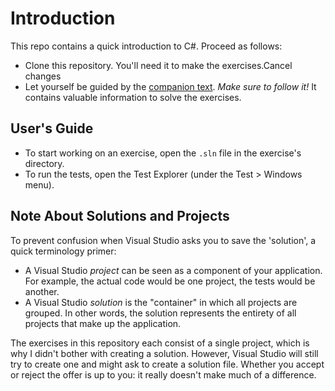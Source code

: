 # Introduction

This repo contains a quick introduction to C#.
Proceed as follows:

* Clone this repository. You'll need it to make the exercises.Cancel changes
* Let yourself be guided by the [companion text](https://ucll-vgo.github.io/csharp-intro/). *Make sure to follow it!* It contains valuable information to solve the exercises. 

## User's Guide

* To start working on an exercise, open the `.sln` file in the exercise's directory.
* To run the tests, open the Test Explorer (under the Test > Windows menu).

## Note About Solutions and Projects

To prevent confusion when Visual Studio asks you to save the 'solution', a quick
terminology primer:

* A Visual Studio *project* can be seen as a component of your application.
  For example, the actual code would be one project, the tests would be another.
* A Visual Studio *solution* is the "container" in which all projects are grouped.
  In other words, the solution represents the entirety of all projects that make up the application.

The exercises in this repository each consist of a single project, which
is why I didn't bother with creating a solution. However, Visual Studio
will still try to create one and might ask to create a solution file.
Whether you accept or reject the offer is up to you: it really
doesn't make much of a difference.
